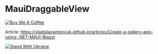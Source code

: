 # MauiDraggableView

[![Buy Me A Coffee](https://ik.imagekit.io/VladislavAntonyuk/vladislavantonyuk/misc/bmc-button.png)](https://www.buymeacoffee.com/vlad.antonyuk)

Article: https://vladislavantonyuk.github.io/articles/Create-a-gallery-app-using-.NET-MAUI-Blazor

[![Stand With Ukraine](https://img.shields.io/badge/made_in-ukraine-ffd700.svg?labelColor=0057b7)](https://stand-with-ukraine.pp.ua)